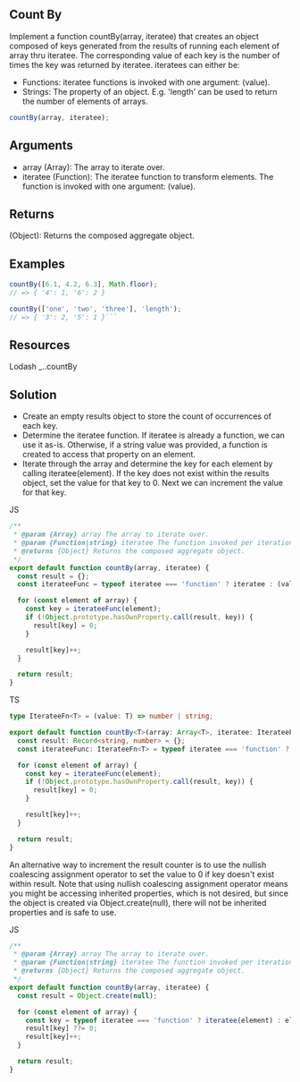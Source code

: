 ## Count By

Implement a function countBy(array, iteratee) that creates an object composed of keys generated from the results of running each element of array thru iteratee. The corresponding value of each key is the number of times the key was returned by iteratee. iteratees can either be:

- Functions: iteratee functions is invoked with one argument: (value).
- Strings: The property of an object. E.g. 'length' can be used to return the number of elements of arrays.

```js
countBy(array, iteratee);
```

## Arguments

- array (Array): The array to iterate over.
- iteratee (Function): The iteratee function to transform elements. The function is invoked with one argument: (value).

## Returns

(Object): Returns the composed aggregate object.

## Examples

````js
countBy([6.1, 4.2, 6.3], Math.floor);
// => { '4': 1, '6': 2 }

countBy(['one', 'two', 'three'], 'length');
// => { '3': 2, '5': 1 }```
````

## Resources

Lodash \_..countBy

## Solution

- Create an empty results object to store the count of occurrences of each key.
- Determine the iteratee function. If iteratee is already a function, we can use it as-is. Otherwise, if a string value was provided, a function is created to access that property on an element.
- Iterate through the array and determine the key for each element by calling iteratee(element). If the key does not exist within the results object, set the value for that key to 0. Next we can increment the value for that key.

JS

```js
/**
 * @param {Array} array The array to iterate over.
 * @param {Function|string} iteratee The function invoked per iteration.
 * @returns {Object} Returns the composed aggregate object.
 */
export default function countBy(array, iteratee) {
  const result = {};
  const iterateeFunc = typeof iteratee === 'function' ? iteratee : (value) => value[iteratee];

  for (const element of array) {
    const key = iterateeFunc(element);
    if (!Object.prototype.hasOwnProperty.call(result, key)) {
      result[key] = 0;
    }

    result[key]++;
  }

  return result;
}
```

TS

```ts
type IterateeFn<T> = (value: T) => number | string;

export default function countBy<T>(array: Array<T>, iteratee: IterateeFn<T> | string): Record<string, number> {
  const result: Record<string, number> = {};
  const iterateeFunc: IterateeFn<T> = typeof iteratee === 'function' ? iteratee : (value: any) => value[iteratee];

  for (const element of array) {
    const key = iterateeFunc(element);
    if (!Object.prototype.hasOwnProperty.call(result, key)) {
      result[key] = 0;
    }

    result[key]++;
  }

  return result;
}
```

An alternative way to increment the result counter is to use the nullish coalescing assignment operator to set the value to 0 if key doesn't exist within result. Note that using nullish coalescing assignment operator means you might be accessing inherited properties, which is not desired, but since the object is created via Object.create(null), there will not be inherited properties and is safe to use.

JS

```js
/**
 * @param {Array} array The array to iterate over.
 * @param {Function|string} iteratee The function invoked per iteration.
 * @returns {Object} Returns the composed aggregate object.
 */
export default function countBy(array, iteratee) {
  const result = Object.create(null);

  for (const element of array) {
    const key = typeof iteratee === 'function' ? iteratee(element) : element[iteratee];
    result[key] ??= 0;
    result[key]++;
  }

  return result;
}
```
